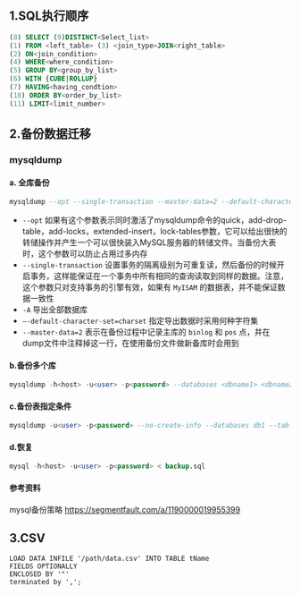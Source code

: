 ## 1.SQL执行顺序

```sql
(8) SELECT (9)DISTINCT<Select_list>
(1) FROM <left_table> (3) <join_type>JOIN<right_table>
(2) ON<join_condition>
(4) WHERE<where_condition>
(5) GROUP BY<group_by_list>
(6) WITH {CUBE|ROLLUP}
(7) HAVING<having_condtion>
(10) ORDER BY<order_by_list>
(11) LIMIT<limit_number>
```

## 2.备份数据迁移

### mysqldump

#### a. 全库备份

```sql
mysqldump --opt --single-transaction --master-data=2 --default-character-set=utf8 -h<host> -u<user> -p<password> -A > backup.sql
```

- `--opt` 如果有这个参数表示同时激活了mysqldump命令的quick，add-drop-table，add-locks，extended-insert，lock-tables参数，它可以给出很快的转储操作并产生一个可以很快装入MySQL服务器的转储文件。当备份大表时，这个参数可以防止占用过多内存
- `--single-transaction` 设置事务的隔离级别为可重复读，然后备份的时候开启事务，这样能保证在一个事务中所有相同的查询读取到同样的数据。注意，这个参数只对支持事务的引擎有效，如果有 `MyISAM` 的数据表，并不能保证数据一致性
- `-A` 导出全部数据库
- `–-default-character-set=charset` 指定导出数据时采用何种字符集
- `--master-data=2` 表示在备份过程中记录主库的 `binlog` 和 `pos` 点，并在dump文件中注释掉这一行，在使用备份文件做新备库时会用到

#### b.备份多个库

```sql
mysqldump -h<host> -u<user> -p<password> --databases <dbname1> <dbname2> > backup.sql
```

#### c.备份表指定条件

```sql
mysqldump -u<user> -p<password> --no-create-info --databases db1 --tables a1 --where="id='a'" > backup.sql
```

#### d.恢复

```sql
mysql -h<host> -u<user> -p<password> < backup.sql
```

#### 参考资料

mysql备份策略
https://segmentfault.com/a/1190000019955399

## 3.CSV

```mysql
LOAD DATA INFILE '/path/data.csv' INTO TABLE tName
FIELDS OPTIONALLY
ENCLOSED BY '"'
terminated by ',';
```

